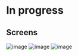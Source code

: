 # In progress

## Screens
![image](https://github.com/user-attachments/assets/d900ef9b-7bdc-4eb4-87a3-96631a76beb5)
![image](https://github.com/user-attachments/assets/c06cd3b7-8d0e-4568-b3c0-e358358c5bfb)
![image](https://github.com/user-attachments/assets/baab3f2f-17bf-4b0e-ba8b-70a011182b16)


